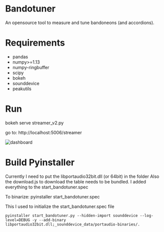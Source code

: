 # Bandotuner
An opensource tool to measure and tune bandoneons (and accordions).

# Requirements

- pandas
- numpy>=1.13
- numpy-ringbuffer
- scipy
- bokeh
- sounddevice
- peakutils 

# Run
bokeh serve streamer_v2.py


go to: http://localhost:5006/streamer

![dashboard](https://user-images.githubusercontent.com/10183650/43246021-a4abf52a-90b0-11e8-8bad-53e54ac2bfad.png)


# Build Pyinstaller
Currently I need to put the libportaudio32bit.dll (or 64bit) in the folder 
Also the download.js to download the table needs to be bundled. I added everything to the start_bandotuner.spec

To binarize:
pyinstaller start_bandotuner.spec


This I used to initialize the start_bandotuner.spec file
```
pyinstaller start_bandotuner.py --hidden-import sounddevice --log-level=DEBUG -y --add-binary libportaudio32bit.dll;_sounddevice_data/portaudio-binaries/.
```
